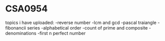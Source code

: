 # CSA0954
topics i have uploaded:
-reverse number
-lcm and gcd
-pascal traiangle
-fibonancii series
-alphabetical order
-count of prime and composite
-denominations
-first n perfect number
